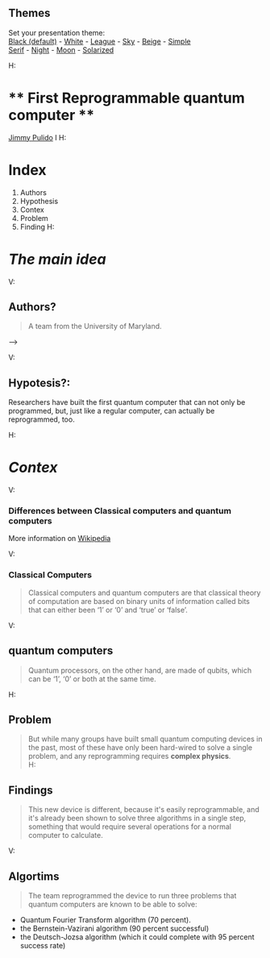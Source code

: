 <section id="themes">
	<h2>Themes</h2>
		<p>
			Set your presentation theme: <br>
			<!-- Hacks to swap themes after the page has loaded. Not flexible and only intended for the reveal.js demo deck. -->
			<a href="#" onclick="document.getElementById('theme').setAttribute('href','css/theme/black.css'); return false;">Black (default)</a> -
			<a href="#" onclick="document.getElementById('theme').setAttribute('href','css/theme/white.css'); return false;">White</a> -
			<a href="#" onclick="document.getElementById('theme').setAttribute('href','css/theme/league.css'); return false;">League</a> -
			<a href="#" onclick="document.getElementById('theme').setAttribute('href','css/theme/sky.css'); return false;">Sky</a> -
			<a href="#" onclick="document.getElementById('theme').setAttribute('href','css/theme/beige.css'); return false;">Beige</a> -
			<a href="#" onclick="document.getElementById('theme').setAttribute('href','css/theme/simple.css'); return false;">Simple</a> <br>
			<a href="#" onclick="document.getElementById('theme').setAttribute('href','css/theme/serif.css'); return false;">Serif</a> -
			<a href="#" onclick="document.getElementById('theme').setAttribute('href','css/theme/night.css'); return false;">Night</a> -
			<a href="#" onclick="document.getElementById('theme').setAttribute('href','css/theme/moon.css'); return false;">Moon</a> -
			<a href="#" onclick="document.getElementById('theme').setAttribute('href','css/theme/solarized.css'); return false;">Solarized</a>
		</p>
</section>

H:

# **  First Reprogrammable quantum computer ** 

[Jimmy Pulido](https://github.com/jiapulidoar)
I
H:

# Index

<!-- .slide: data-background="#7E2121" --> 
 1. Authors <!-- .element: class="fragment" data-fragment-index="1"-->
 1. Hypothesis <!-- .element: class="fragment" data-fragment-index="2"-->
 1. Contex <!-- .element: class="fragment" data-fragment-index="3"-->
  1. Problem <!-- .element: class="fragment" data-fragment-index="4"-->
   1. Finding <!-- .element: class="fragment" data-fragment-index="5"-->
H:

# *The main idea*
<!-- .slide: data-background="#005050" -->
V:
 
 ## Authors?
  
  >A team from the University of Maryland.   
  <!--*Do you wanna play it?* <!-- .element: class="fragment" data-fragment-index="2"--> -->
V:
## Hypotesis?:

Researchers have built the first quantum computer that can not only be programmed, but, just like a regular computer, can actually be reprogrammed, too.
<!-- .element: class="fragment" data-fragment-index="1"-->


H:
# *Contex*

V:
### Differences between Classical computers and quantum computers 

  > <!-- .element: class="fragment" data-fragment-index="1"-->

  
More information on [Wikipedia](https://en.wikipedia.org/wiki/Space_Invaders) <!-- .element: class="fragment" data-fragment-index="1"-->

V: 
### Classical Computers
  >Classical computers and quantum computers are that classical theory of computation are based on binary units of information called bits that can either been ‘1’ or ‘0’ and ‘true’ or ‘false’. 

V:
## quantum computers 
> Quantum processors, on the other hand, are made of qubits, which can be ‘1’, ‘0’ or both at the same time. 



H:
## Problem 
<!-- .slide: data-background="#7E2121"  -->
> But while many groups have built small quantum computing devices in the past, most of these have only been hard-wired to solve a single problem, and any reprogramming requires **complex physics**.  
H:

## Findings
 >This new device is different, because it's easily reprogrammable, and it's already been shown to solve three algorithms in a single step, something that would require several operations for a normal computer to calculate.

V:
## Algortims
>The team reprogrammed the device to run three problems that quantum computers are known to be able to solve:
* Quantum Fourier Transform algorithm (70 percent).
* the Bernstein-Vazirani algorithm (90 percent successful)
*  the Deutsch-Jozsa algorithm (which it could complete with 95 percent success rate)

  



